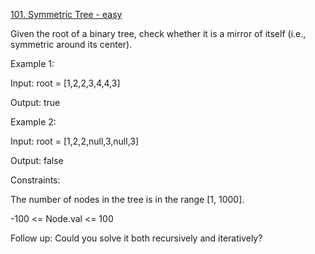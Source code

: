 [101. Symmetric Tree - easy](https://leetcode.com/problems/symmetric-tree/)

Given the root of a binary tree, check whether it is a mirror of itself (i.e., symmetric around its center).



Example 1:


Input: root = [1,2,2,3,4,4,3]

Output: true

Example 2:


Input: root = [1,2,2,null,3,null,3]

Output: false
 

Constraints:

The number of nodes in the tree is in the range [1, 1000].

-100 <= Node.val <= 100
 

Follow up: Could you solve it both recursively and iteratively?